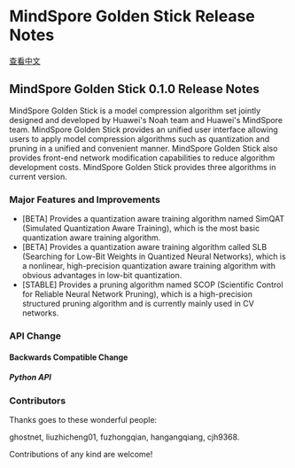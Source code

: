 # MindSpore Golden Stick Release Notes

[查看中文](./RELEASE_CN.md)

## MindSpore Golden Stick 0.1.0 Release Notes

MindSpore Golden Stick is a model compression algorithm set jointly designed and developed by Huawei's Noah team and Huawei's MindSpore team. MindSpore Golden Stick provides an unified user interface allowing users to apply model compression algorithms such as quantization and pruning in a unified and convenient manner. MindSpore Golden Stick also provides front-end network modification capabilities to reduce algorithm development costs. MindSpore Golden Stick provides three algorithms in current version.

### Major Features and Improvements

- [BETA] Provides a quantization aware training algorithm named SimQAT (Simulated Quantization Aware Training), which is the most basic quantization aware training algorithm.
- [BETA] Provides a quantization aware training algorithm called SLB (Searching for Low-Bit Weights in Quantized Neural Networks), which is a nonlinear, high-precision quantization aware training algorithm with obvious advantages in low-bit quantization.
- [STABLE] Provides a pruning algorithm named SCOP (Scientific Control for Reliable Neural Network Pruning), which is a high-precision structured pruning algorithm and is currently mainly used in CV networks.

### API Change

#### Backwards Compatible Change

##### Python API

### Contributors

Thanks goes to these wonderful people:

ghostnet, liuzhicheng01, fuzhongqian, hangangqiang, cjh9368.

Contributions of any kind are welcome!
